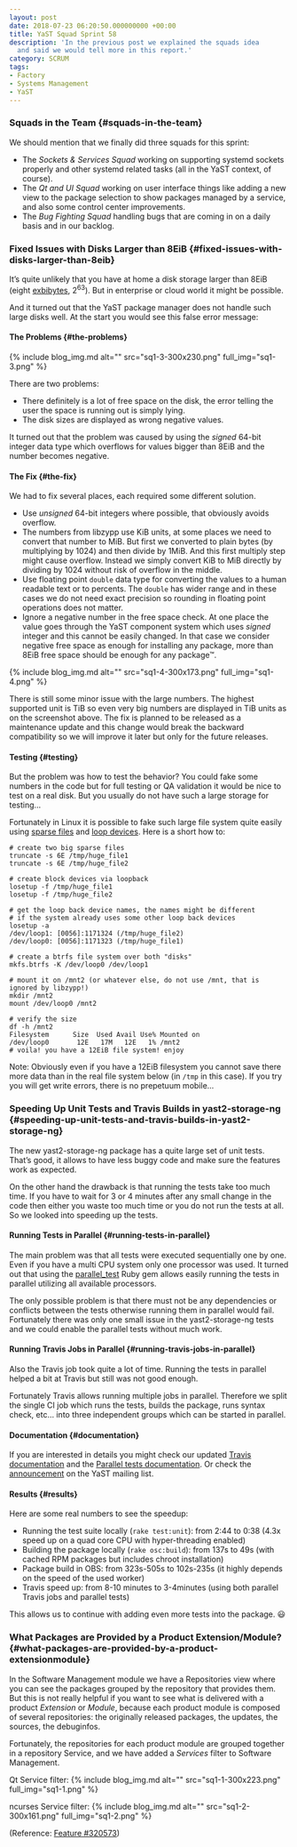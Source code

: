 ```yaml
---
layout: post
date: 2018-07-23 06:20:50.000000000 +00:00
title: YaST Squad Sprint 58
description: 'In the previous post we explained the squads idea
  and said we would tell more in this report.'
category: SCRUM
tags:
- Factory
- Systems Management
- YaST
---
```


### Squads in the Team   {#squads-in-the-team}

We should mention that we finally did three squads for this sprint:

* The *Sockets &amp; Services Squad* working on supporting systemd
  sockets properly and other systemd related tasks (all in the YaST
  context, of course).
* The *Qt and UI Squad* working on user interface things like adding a
  new view to the package selection to show packages managed by a
  service, and also some control center improvements.
* The *Bug Fighting Squad* handling bugs that are coming in on a daily
  basis and in our backlog.

### Fixed Issues with Disks Larger than 8EiB   {#fixed-issues-with-disks-larger-than-8eib}

It’s quite unlikely that you have at home a disk storage larger than
8EiB (eight [exbibytes][1], 2<sup>63</sup>). But in enterprise or cloud
world it might be possible.

And it turned out that the YaST package manager does not handle such
large disks well. At the start you would see this false error message:

#### The Problems   {#the-problems}

{% include blog_img.md alt=""
src="sq1-3-300x230.png" full_img="sq1-3.png" %}

 There are two problems:

* There definitely is a lot of free space on the disk, the error telling
  the user the space is running out is simply lying.
* The disk sizes are displayed as wrong negative values.

It turned out that the problem was caused by using the *signed* 64-bit
integer data type which overflows for values bigger than 8EiB and the
number becomes negative.

#### The Fix   {#the-fix}

We had to fix several places, each required some different solution.

* Use *unsigned* 64-bit integers where possible, that obviously avoids
  overflow.
* The numbers from libzypp use KiB units, at some places we need to
  convert that number to MiB. But first we converted to plain bytes (by
  multiplying by 1024) and then divide by 1MiB. And this first multiply
  step might cause overflow. Instead we simply convert KiB to MiB
  directly by dividing by 1024 without risk of overflow in the middle.
* Use floating point `double` data type for converting the values to a
  human readable text or to percents. The `double` has wider range and
  in these cases we do not need exact precision so rounding in floating
  point operations does not matter.
* Ignore a negative number in the free space check. At one place the
  value goes through the YaST component system which uses *signed*
  integer and this cannot be easily changed. In that case we consider
  negative free space as enough for installing any package, more than
  8EiB free space should be enough for any package™.

{% include blog_img.md alt=""
src="sq1-4-300x173.png" full_img="sq1-4.png" %}

There is still some minor issue with the large numbers. The highest
supported unit is TiB so even very big numbers are displayed in TiB
units as on the screenshot above. The fix is planned to be released as a
maintenance update and this change would break the backward
compatibility so we will improve it later but only for the future
releases.

#### Testing   {#testing}

But the problem was how to test the behavior? You could fake some
numbers in the code but for full testing or QA validation it would be
nice to test on a real disk. But you usually do not have such a large
storage for testing…

Fortunately in Linux it is possible to fake such large file system quite
easily using [sparse files][2] and [loop devices][3]. Here is a short
how to:

```shell
# create two big sparse files
truncate -s 6E /tmp/huge_file1
truncate -s 6E /tmp/huge_file2

# create block devices via loopback
losetup -f /tmp/huge_file1
losetup -f /tmp/huge_file2

# get the loop back device names, the names might be different
# if the system already uses some other loop back devices
losetup -a
/dev/loop1: [0056]:1171324 (/tmp/huge_file2)
/dev/loop0: [0056]:1171323 (/tmp/huge_file1)

# create a btrfs file system over both "disks"
mkfs.btrfs -K /dev/loop0 /dev/loop1

# mount it on /mnt2 (or whatever else, do not use /mnt, that is ignored by libzypp!)
mkdir /mnt2
mount /dev/loop0 /mnt2

# verify the size
df -h /mnt2
Filesystem      Size  Used Avail Use% Mounted on
/dev/loop0       12E   17M   12E   1% /mnt2
# voila! you have a 12EiB file system! enjoy
```

Note: Obviously even if you have a 12EiB filesystem you cannot save
there more data than in the real file system below (in `/tmp` in this
case). If you try you will get write errors, there is no prepetuum
mobile…

### Speeding Up Unit Tests and Travis Builds in yast2-storage-ng   {#speeding-up-unit-tests-and-travis-builds-in-yast2-storage-ng}

The new yast2-storage-ng package has a quite large set of unit tests.
That’s good, it allows to have less buggy code and make sure the
features work as expected.

On the other hand the drawback is that running the tests take too much
time. If you have to wait for 3 or 4 minutes after any small change in
the code then either you waste too much time or you do not run the tests
at all. So we looked into speeding up the tests.

#### Running Tests in Parallel   {#running-tests-in-parallel}

The main problem was that all tests were executed sequentially one by
one. Even if you have a multi CPU system only one processor was used. It
turned out that using the [parallel\_test][4] Ruby gem allows easily
running the tests in parallel utilizing all available processors.

The only possible problem is that there must not be any dependencies or
conflicts between the tests otherwise running them in parallel would
fail. Fortunately there was only one small issue in the yast2-storage-ng
tests and we could enable the parallel tests without much work.

#### Running Travis Jobs in Parallel   {#running-travis-jobs-in-parallel}

Also the Travis job took quite a lot of time. Running the tests in
parallel helped a bit at Travis but still was not good enough.

Fortunately Travis allows running multiple jobs in parallel. Therefore
we split the single CI job which runs the tests, builds the package,
runs syntax check, etc… into three independent groups which can be
started in parallel.

#### Documentation   {#documentation}

If you are interested in details you might check our updated [Travis
documentation][5] and the [Parallel tests documentation][6]. Or check
the [announcement][7] on the YaST mailing list.

#### Results   {#results}

Here are some real numbers to see the speedup:

* Running the test suite locally (`rake test:unit`): from 2:44 to 0:38
  (4.3x speed up on a quad core CPU with hyper-threading enabled)
* Building the package locally (`rake osc:build`): from 137s to 49s
  (with cached RPM packages but includes chroot installation)
* Package build in OBS: from 323s-505s to 102s-235s (it highly depends
  on the speed of the used worker)
* Travis speed up: from 8-10 minutes to 3-4minutes (using both parallel
  Travis jobs and parallel tests)

This allows us to continue with adding even more tests into the package.
:smiley:

### What Packages are Provided by a Product Extension/Module?   {#what-packages-are-provided-by-a-product-extensionmodule}

In the Software Management module we have a Repositories view where you
can see the packages grouped by the repository that provides them. But
this is not really helpful if you want to see what is delivered with a
product *Extension* or *Module*, because each product module is composed
of several repositories: the originally released packages, the updates,
the sources, the debuginfos.

Fortunately, the repositories for each product module are grouped
together in a repository Service, and we have added a *Services* filter
to Software Management.

Qt Service filter:
{% include blog_img.md alt=""
src="sq1-1-300x223.png" full_img="sq1-1.png" %}

ncurses Service filter:
{% include blog_img.md alt=""
src="sq1-2-300x161.png" full_img="sq1-2.png" %}

(Reference: [Feature #320573][8])



[1]: https://en.wikipedia.org/wiki/Exbibyte
[2]: https://en.wikipedia.org/wiki/Sparse_file
[3]: https://en.wikipedia.org/wiki/Loop_device
[4]: https://github.com/grosser/parallel_tests
[5]: http://yastgithubio.readthedocs.io/en/latest/travis-integration/#parallel-build-jobs
[6]: http://yastgithubio.readthedocs.io/en/latest/how-to-write-tests/#parallel-tests
[7]: https://lists.opensuse.org/yast-devel/2018-06/msg00024.html
[8]: https://fate.suse.com/320573
